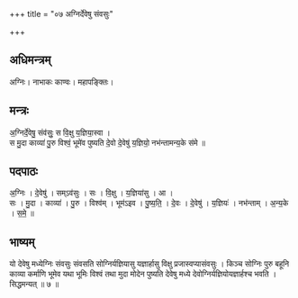 +++
title = "०७ अग्निर्देवेषु संवसुः"

+++
## अधिमन्त्रम्
अग्निः। नाभाकः काण्वः। महापङ्क्तिः।

## मन्त्रः
अ॒ग्निर्दे॒वेषु॒ संव॑सुः॒ स वि॒क्षु य॒ज्ञिया॒स्वा ।  
स मु॒दा काव्या॑ पु॒रु विश्वं॒ भूमे॑व पुष्यति दे॒वो दे॒वेषु॑ य॒ज्ञियो॒ नभ॑न्तामन्य॒के स॑मे ॥

## पदपाठः
अ॒ग्निः । दे॒वेषु॑ । सम्ऽव॑सुः । सः । वि॒क्षु । य॒ज्ञिया॑सु । आ ।  
सः । मु॒दा । काव्या॑ । पु॒रु । विश्व॑म् । भूम॑ऽइव । पु॒ष्य॒ति॒ । दे॒वः । दे॒वेषु॑ । य॒ज्ञियः॑ । नभ॑न्ताम् । अ॒न्य॒के । स॒मे॒ ॥

## भाष्यम्
यो देवेषु मध्येग्निः संवसुः संवसति सोग्निर्यज्ञियासु यज्ञार्हासु विक्षु प्रजास्वप्यासंवसुः । किञ्च सोग्निः पुरु बहूनि काव्या कर्माणि भूमेव यथा भूमिः विश्वं तथा मुदा मोदेन पुष्यति देवेषु मध्ये देवोग्निर्यज्ञियोयज्ञार्हश्च भवति । सिद्धमन्यत् ॥ ७ ॥